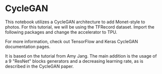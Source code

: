 # CycleGAN

This notebook utilizes a CycleGAN architecture to add Monet-style to photos. For this tutorial, we will be using the TFRecord dataset. Import the following packages and change the accelerator to TPU.

For more information, check out TensorFlow and Keras CycleGAN documentation pages.

It is based on the tutorial from Amy Jang. The main addition is the usage of a 9 "ResNet" blocks generators and a decreasing learning rate, as is described in the CycleGAN paper.
